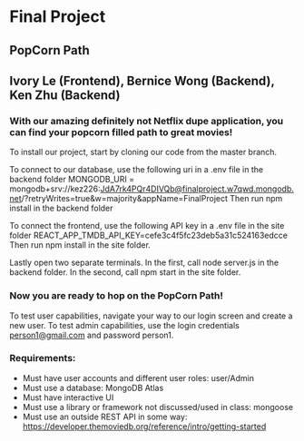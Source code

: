 # Final Project

## PopCorn Path
## Ivory Le (Frontend), Bernice Wong (Backend), Ken Zhu (Backend)

### With our amazing definitely not Netflix dupe application, you can find your popcorn filled path to great movies!

To install our project, start by cloning our code from the master branch. 

To connect to our database, use the following uri in a .env file in the backend folder
MONGODB_URI = mongodb+srv://kez226:JdA7rk4PQr4DIVQb@finalproject.w7qwd.mongodb.net/?retryWrites=true&w=majority&appName=FinalProject
Then run npm install in the backend folder

To connect the frontend, use the following API key in a .env file in the site folder
REACT_APP_TMDB_API_KEY=cefe3c4f5fc23deb5a31c524163edcce
Then run npm install in the site folder.

Lastly open two separate terminals. In the first, call node server.js in the backend folder. In the second, call npm start in the site folder.
### Now you are ready to hop on the PopCorn Path! 

To test user capabilities, navigate your way to our login screen and create a new user.
To test admin capabilities, use the login credentials person1@gmail.com and password person1.

### Requirements:
* Must have user accounts and different user roles: user/Admin
* Must use a database: MongoDB Atlas
* Must have interactive UI 
* Must use a library or framework not discussed/used in class: mongoose
* Must use an outside REST API in some way: https://developer.themoviedb.org/reference/intro/getting-started
